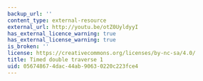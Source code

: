 ```yaml
---
backup_url: ''
content_type: external-resource
external_url: http://youtu.be/otZ0UyldyyI
has_external_licence_warning: true
has_external_license_warning: true
is_broken: ''
license: https://creativecommons.org/licenses/by-nc-sa/4.0/
title: Timed double traverse 1
uid: 05674867-4dac-44ab-9063-0220c223fce4
---
```

